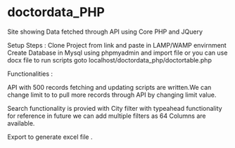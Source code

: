 # doctordata_PHP
Site showing Data fetched through API using Core PHP and JQuery

Setup Steps :
Clone Project from link and paste in LAMP/WAMP envirnment
Create Database in Mysql using phpmyadmin and import file or you can use docx file to run scripts 
goto localhost/doctordata_php/doctortable.php

Functionalities :

API with 500 records fetching and updating scripts are written.We can change limit to to pull more records through API by changing limit value.

Search functionality is provied with City filter with typeahead functionality for reference in future we can add multiple filters as 64 Columns are available.

Export to generate excel file .

